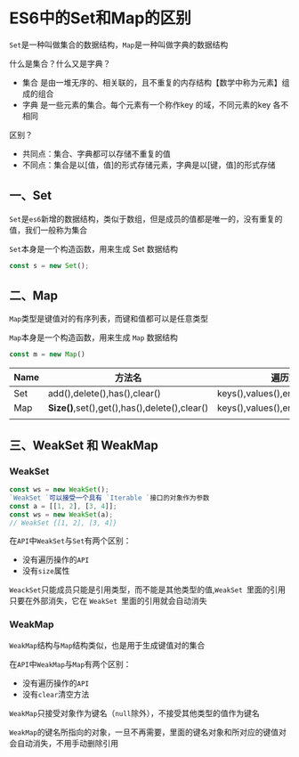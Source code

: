 # ES6中的Set和Map的区别

`Set`是一种叫做集合的数据结构，`Map`是一种叫做字典的数据结构

什么是集合？什么又是字典？

- 集合
  是由一堆无序的、相关联的，且不重复的内存结构【数学中称为元素】组成的组合
- 字典
  是一些元素的集合。每个元素有一个称作key 的域，不同元素的key 各不相同

区别？

- 共同点：集合、字典都可以存储不重复的值
- 不同点：集合是以[值，值]的形式存储元素，字典是以[键，值]的形式存储

## 一、Set

`Set`是`es6`新增的数据结构，类似于数组，但是成员的值都是唯一的，没有重复的值，我们一般称为集合

`Set`本身是一个构造函数，用来生成 Set 数据结构

```js
const s = new Set();
```

## 二、Map

`Map`类型是键值对的有序列表，而键和值都可以是任意类型

`Map`本身是一个构造函数，用来生成 `Map` 数据结构

```js
const m = new Map()
```

| Name | 方法名                                        | 遍历方法                            |
| ---- | --------------------------------------------- | ----------------------------------- |
| Set  | add(),delete(),has(),clear()                  | keys(),values(),entries(),forEach() |
| Map  | **Size()**,set(),get(),has(),delete(),clear() | keys(),values(),entries(),forEach() |
|      |                                               |                                     |

## 三、WeakSet 和 WeakMap

### WeakSet

```js
const ws = new WeakSet();
`WeakSet `可以接受一个具有 `Iterable `接口的对象作为参数
const a = [[1, 2], [3, 4]];
const ws = new WeakSet(a);
// WeakSet {[1, 2], [3, 4]}
```

在`API`中`WeakSet`与`Set`有两个区别：

- 没有遍历操作的`API`
- 没有`size`属性

`WeackSet`只能成员只能是引用类型，而不能是其他类型的值,`WeakSet `里面的引用只要在外部消失，它在 `WeakSet `里面的引用就会自动消失

### WeakMap

`WeakMap`结构与`Map`结构类似，也是用于生成键值对的集合

在`API`中`WeakMap`与`Map`有两个区别：

- 没有遍历操作的`API`
- 没有`clear`清空方法

`WeakMap`只接受对象作为键名（`null`除外），不接受其他类型的值作为键名

`WeakMap`的键名所指向的对象，一旦不再需要，里面的键名对象和所对应的键值对会自动消失，不用手动删除引用